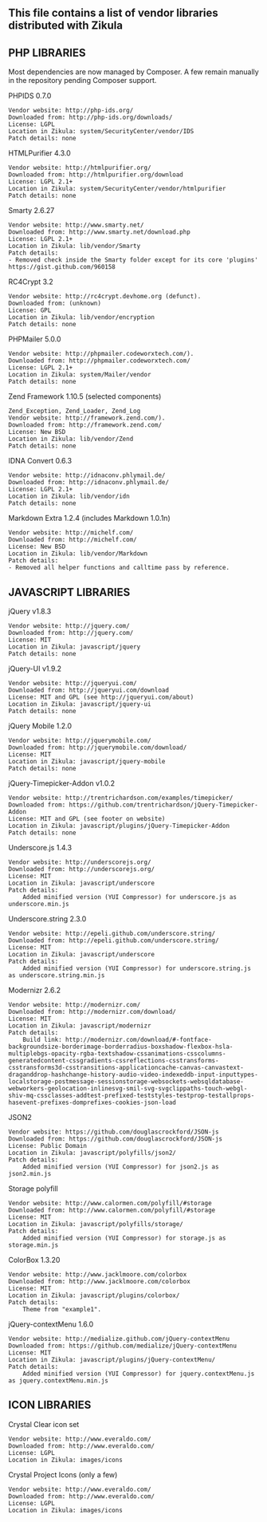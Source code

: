 This file contains a list of vendor libraries distributed with Zikula
---------------------------------------------------------------------

PHP LIBRARIES
-------------

Most dependencies are now managed by Composer. A few remain manually
in the repository pending Composer support.

PHPIDS 0.7.0

    Vendor website: http://php-ids.org/
    Downloaded from: http://php-ids.org/downloads/
    License: LGPL
    Location in Zikula: system/SecurityCenter/vendor/IDS
    Patch details: none

HTMLPurifier 4.3.0

    Vendor website: http://htmlpurifier.org/
    Downloaded from: http://htmlpurifier.org/download
    License: LGPL 2.1+
    Location in Zikula: system/SecurityCenter/vendor/htmlpurifier
    Patch details: none

Smarty 2.6.27

    Vendor website: http://www.smarty.net/
    Downloaded from: http://www.smarty.net/download.php
    License: LGPL 2.1+
    Location in Zikula: lib/vendor/Smarty
    Patch details:
    - Removed check inside the Smarty folder except for its core 'plugins' https://gist.github.com/960158

RC4Crypt 3.2

    Vendor website: http://rc4crypt.devhome.org (defunct).
    Downloaded from: (unknown)
    License: GPL
    Location in Zikula: lib/vendor/encryption
    Patch details: none

PHPMailer 5.0.0

    Vendor website: http://phpmailer.codeworxtech.com/).
    Downloaded from: http://phpmailer.codeworxtech.com/
    License: LGPL 2.1+
    Location in Zikula: system/Mailer/vendor
    Patch details: none

Zend Framework 1.10.5 (selected components)

    Zend_Exception, Zend_Loader, Zend_Log
    Vendor website: http://framework.zend.com/).
    Downloaded from: http://framework.zend.com/
    License: New BSD
    Location in Zikula: lib/vendor/Zend
    Patch details: none

IDNA Convert 0.6.3

    Vendor website: http://idnaconv.phlymail.de/
    Downloaded from: http://idnaconv.phlymail.de/
    License: LGPL 2.1+
    Location in Zikula: lib/vendor/idn
    Patch details: none

Markdown Extra 1.2.4 (includes Markdown 1.0.1n)

    Vendor website: http://michelf.com/
    Downloaded from: http://michelf.com/
    License: New BSD
    Location in Zikula: lib/vendor/Markdown
    Patch details:
    - Removed all helper functions and calltime pass by reference.


JAVASCRIPT LIBRARIES
--------------------

jQuery v1.8.3

    Vendor website: http://jquery.com/
    Downloaded from: http://jquery.com/
    License: MIT
    Location in Zikula: javascript/jquery
    Patch details: none

jQuery-UI v1.9.2

    Vendor website: http://jqueryui.com/
    Downloaded from: http://jqueryui.com/download
    License: MIT and GPL (see http://jqueryui.com/about)
    Location in Zikula: javascript/jquery-ui
    Patch details: none

jQuery Mobile 1.2.0

    Vendor website: http://jquerymobile.com/
    Downloaded from: http://jquerymobile.com/download/
    License: MIT
    Location in Zikula: javascript/jquery-mobile
    Patch details: none

jQuery-Timepicker-Addon v1.0.2

    Vendor website: http://trentrichardson.com/examples/timepicker/
    Downloaded from: https://github.com/trentrichardson/jQuery-Timepicker-Addon
    License: MIT and GPL (see footer on website)
    Location in Zikula: javascript/plugins/jQuery-Timepicker-Addon
    Patch details: none

Underscore.js 1.4.3

    Vendor website: http://underscorejs.org/
    Downloaded from: http://underscorejs.org/
    License: MIT
    Location in Zikula: javascript/underscore
    Patch details:
        Added minified version (YUI Compressor) for underscore.js as underscore.min.js

Underscore.string 2.3.0

    Vendor website: http://epeli.github.com/underscore.string/
    Downloaded from: http://epeli.github.com/underscore.string/
    License: MIT
    Location in Zikula: javascript/underscore
    Patch details:
        Added minified version (YUI Compressor) for underscore.string.js as underscore.string.min.js

Modernizr 2.6.2

    Vendor website: http://modernizr.com/
    Downloaded from: http://modernizr.com/download/
    License: MIT
    Location in Zikula: javascript/modernizr
    Patch details:
        Build link: http://modernizr.com/download/#-fontface-backgroundsize-borderimage-borderradius-boxshadow-flexbox-hsla-multiplebgs-opacity-rgba-textshadow-cssanimations-csscolumns-generatedcontent-cssgradients-cssreflections-csstransforms-csstransforms3d-csstransitions-applicationcache-canvas-canvastext-draganddrop-hashchange-history-audio-video-indexeddb-input-inputtypes-localstorage-postmessage-sessionstorage-websockets-websqldatabase-webworkers-geolocation-inlinesvg-smil-svg-svgclippaths-touch-webgl-shiv-mq-cssclasses-addtest-prefixed-teststyles-testprop-testallprops-hasevent-prefixes-domprefixes-cookies-json-load

JSON2

    Vendor website: https://github.com/douglascrockford/JSON-js
    Downloaded from: https://github.com/douglascrockford/JSON-js
    License: Public Domain
    Location in Zikula: javascript/polyfills/json2/
    Patch details:
        Added minified version (YUI Compressor) for json2.js as json2.min.js

Storage polyfill

    Vendor website: http://www.calormen.com/polyfill/#storage
    Downloaded from: http://www.calormen.com/polyfill/#storage
    License: MIT
    Location in Zikula: javascript/polyfills/storage/
    Patch details:
        Added minified version (YUI Compressor) for storage.js as storage.min.js

ColorBox 1.3.20

    Vendor website: http://www.jacklmoore.com/colorbox
    Downloaded from: http://www.jacklmoore.com/colorbox
    License: MIT
    Location in Zikula: javascript/plugins/colorbox/
    Patch details:
        Theme from "example1".

jQuery-contextMenu 1.6.0

    Vendor website: http://medialize.github.com/jQuery-contextMenu
    Downloaded from: https://github.com/medialize/jQuery-contextMenu
    License: MIT
    Location in Zikula: javascript/plugins/jQuery-contextMenu/
    Patch details:
        Added minified version (YUI Compressor) for jquery.contextMenu.js as jquery.contextMenu.min.js


ICON LIBRARIES
--------------

Crystal Clear icon set

    Vendor website: http://www.everaldo.com/
    Downloaded from: http://www.everaldo.com/
    License: LGPL
    Location in Zikula: images/icons

Crystal Project Icons (only a few)

    Vendor website: http://www.everaldo.com/
    Downloaded from: http://www.everaldo.com/
    License: LGPL
    Location in Zikula: images/icons

